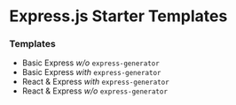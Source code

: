 # Express.js Starter Templates

### __Templates__
- Basic Express *w/o* ```express-generator```
- Basic Express *with* ```express-generator```
- React & Express *with* ```express-generator```
- React & Express *w/o* ```express-generator```

